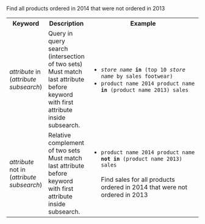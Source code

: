 <table>
   <colgroup>
      <col style="width:15%" />
      <col style="width:20%" />
      <col style="width:65%" />
   </colgroup>
   <tr id="in">
     <th>Keyword</th>
     <th>Description</th>
     <th>Example</th>
   </tr>
   <tr>
     <td><em>attribute</em> in (<em>attribute</em> <em>subsearch</em>)</td>
     <td>Query in query search (intersection of two sets)<br/>Must match last attribute before keyword with first attribute inside subsearch.</td>
     <td><ul>
     <li><code><em>store name</em> <strong>in</strong> (top 10 <em>store name</em> by sales footwear)</code></li>
     <li><code>product name 2014 product name <strong>in</strong> (product name 2013) sales</code></li></ul></td>
   </tr>
   <tr id="not-in">
     <td><em>attribute</em> not in (<em>attribute</em> <em>subsearch</em>)</td>
     <td>Relative complement of two sets<br/>
     Must match last attribute before keyword with first attribute inside subsearch.</td>
     <td><ul>
     <li><code>product name 2014 product name <strong>not in</strong> (product name 2013) sales</code><br/>
     <br/>Find sales for all products ordered in 2014 that were not ordered in 2013</li></ul></td>
   </tr>
   Find all products ordered in 2014 that were not ordered in 2013
</table>
